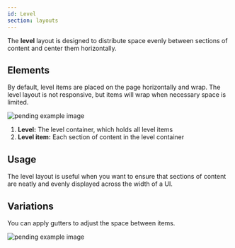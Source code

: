 ```yaml
---
id: Level
section: layouts
---
```

The **level** layout is designed to distribute space evenly between sections of content and center them horizontally. 

## Elements

By default, level items are placed on the page horizontally and wrap. The level layout is not responsive, but items will wrap when necessary space is limited.

![pending example image]()

1. **Level:** The level container, which holds all level items
1. **Level item:** Each section of content in the level container

## Usage

The level layout is useful when you want to ensure that sections of content are neatly and evenly displayed across the width of a UI.

## Variations

You can apply gutters to adjust the space between items.

![pending example image]()